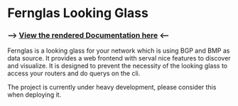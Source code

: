 Fernglas Looking Glass
===

### --> [View the rendered Documentation here](https://wobcom.github.io/fernglas/) <--

Fernglas is a looking glass for your network which is using BGP and BMP as data source. It provides a web frontend with serval nice features to discover and visualize. It is designed to prevent the necessity of the looking glass to access your routers and do querys on the cli.

The project is currently under heavy development, please consider this when deploying it.

